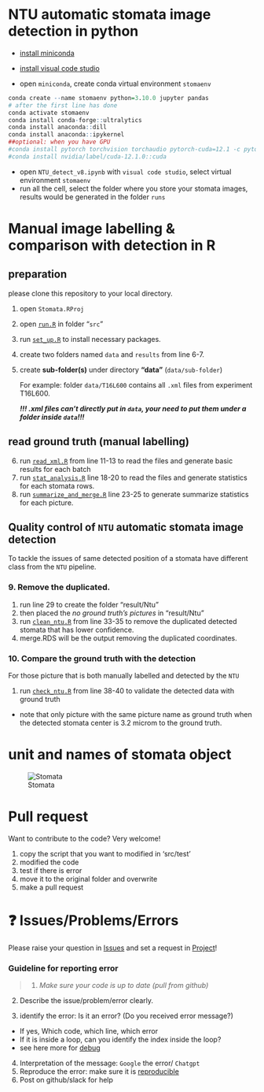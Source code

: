 
<!-- README.md is generated from README.Rmd. Please edit that file -->

# NTU automatic stomata image detection in python

- [install
  miniconda](https://docs.anaconda.com/free/miniconda/miniconda-install/)

- [install visual code studio](https://code.visualstudio.com/download)

- open `miniconda`, create conda virtual environment `stomaenv`

``` r
conda create --name stomaenv python=3.10.0 jupyter pandas
# after the first line has done
conda activate stomaenv
conda install conda-forge::ultralytics
conda install anaconda::dill
conda install anaconda::ipykernel
##optional: when you have GPU
#conda install pytorch torchvision torchaudio pytorch-cuda=12.1 -c pytorch -c nvidia
#conda install nvidia/label/cuda-12.1.0::cuda
```

- open `NTU_detect_v8.ipynb` with `visual code studio`, select virtual
  environment `stomaenv`
- run all the cell, select the folder where you store your stomata
  images, results would be generated in the folder `runs`

# Manual image labelling & comparison with detection in R

## preparation

please clone this repository to your local directory.

1.  open `Stomata.RProj`

2.  open
    [`run.R`](https://github.com/Illustratien/Stomata/blob/main/src/run.R)
    in folder “`src`”

3.  run
    [`set_up.R`](https://github.com/Illustratien/Stomata/blob/main/src/modules/set_up.R)
    to install necessary packages.

4.  create two folders named `data` and `results` from line 6-7.

5.  create **sub-folder(s)** under directory **“data”**
    (`data/sub-folder`)

    For example: folder `data/T16L600` contains all `.xml` files from
    experiment T16L600.

    ***!!! .xml files can’t directly put in `data`, your need to put
    them under a folder inside `data`!!!***

## read ground truth (manual labelling)

6.  run
    [`read_xml.R`](https://github.com/Illustratien/Stomata/blob/main/src/modules/read_xml.R)
    from line 11-13 to read the files and generate basic results for
    each batch
7.  run
    [`stat_analysis.R`](https://github.com/Illustratien/Stomata/blob/main/src/modules/stat_analysis.R)
    line 18-20 to read the files and generate statistics for each
    stomata rows.
8.  run
    [`summarize_and_merge.R`](https://github.com/Illustratien/Stomata/blob/main/src/modules/summarize_and_merge.R)
    line 23-25 to generate summarize statistics for each picture.

## Quality control of `NTU` automatic stomata image detection

To tackle the issues of same detected position of a stomata have
different class from the `NTU` pipeline.

### 9. Remove the duplicated.

1.  run line 29 to create the folder “result/Ntu”
2.  then placed the *no ground truth’s pictures* in “result/Ntu”
3.  run
    [`clean_ntu.R`](https://github.com/Illustratien/Stomata/blob/main/src/modules/check_ntu.R)
    from line 33-35 to remove the duplicated detected stomata that has
    lower confidence.
4.  merge.RDS will be the output removing the duplicated coordinates.

### 10. Compare the ground truth with the detection

For those picture that is both manually labelled and detected by the
`NTU`

1.  run
    [`check_ntu.R`](https://github.com/Illustratien/Stomata/blob/main/src/modules/clean_ntu.R)
    from line 38-40 to validate the detected data with ground truth

- note that only picture with the same picture name as ground truth when
  the detected stomata center is 3.2 microm to the ground truth.

# unit and names of stomata object

<figure>
<img src="%22pic/Stomata%20object.png%22" alt="Stomata" />
<figcaption aria-hidden="true">Stomata</figcaption>
</figure>

# Pull request

Want to contribute to the code? Very welcome!

1.  copy the script that you want to modified in ‘src/test’
2.  modified the code
3.  test if there is error
4.  move it to the original folder and overwrite
5.  make a pull request

# ❓ Issues/Problems/Errors

Please raise your question in
[Issues](https://github.com/HU-IGPS/Photosynthesis-Yichen-Model/issues)
and set a request in
[Project](https://github.com/orgs/HU-IGPS/projects/3)!

### Guideline for reporting error

> 1.  *Make sure your code is up to date (pull from github)*

2.  Describe the issue/problem/error clearly.

3.  identify the error: Is it an error? (Do you received error message?)

- If yes, Which code, which line, which error
- If it is inside a loop, can you identify the index inside the loop?
- see here more for
  [debug](https://ericlippert.com/2014/03/05/how-to-debug-small-programs/)

4.  Interpretation of the message: `Google` the error/ `Chatgpt`
5.  Reproduce the error: make sure it is
    [reproducible](https://stackoverflow.com/help/minimal-reproducible-example)
6.  Post on github/slack for help
